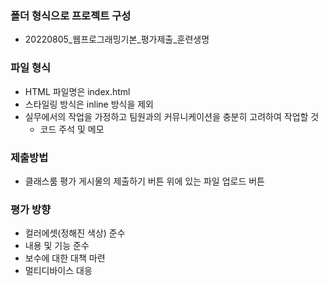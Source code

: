 ### 폴더 형식으로 프로젝트 구성
- 20220805_웹프로그래밍기본_평가제출_훈련생명

### 파일 형식
- HTML 파일명은 index.html
- 스타일링 방식은 inline 방식을 제외
- 실무에서의 작업을 가정하고 팀원과의 커뮤니케이션을 충분히 고려하여 작업할 것
  - 코드 주석 및 메모

### 제출방법
- 클래스룸 평가 게시물의 제출하기 버튼 위에 있는 파일 업로드 버튼

### 평가 방향
- 컬러에셋(정해진 색상) 준수
- 내용 및 기능 준수
- 보수에 대한 대책 마련
- 멀티디바이스 대응

